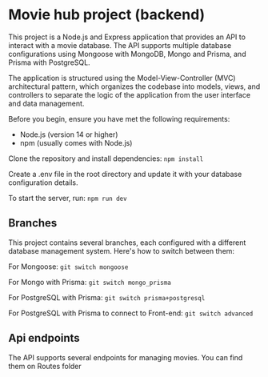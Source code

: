 # Movie hub project (backend)

This project is a Node.js and Express application that provides an API to interact with a movie database. The API supports multiple database configurations using Mongoose with MongoDB, Mongo and Prisma, and Prisma with PostgreSQL.

The application is structured using the Model-View-Controller (MVC) architectural pattern, which organizes the codebase into models, views, and controllers to separate the logic of the application from the user interface and data management.

Before you begin, ensure you have met the following requirements:
- Node.js (version 14 or higher)
- npm (usually comes with Node.js)

Clone the repository and install dependencies: ```npm install```

Create a .env file in the root directory and update it with your database configuration details. 

To start the server, run:
```npm run dev```

## Branches

This project contains several branches, each configured with a different database management system. Here's how to switch between them:

For Mongoose:
```git switch mongoose```

For Mongo with Prisma: 
```git switch mongo_prisma```

For PostgreSQL with Prisma:
```git switch prisma+postgresql```

For PostgreSQL with Prisma to connect to Front-end:
```git switch advanced```

## Api endpoints
The API supports several endpoints for managing movies. You can find them on Routes folder
  
